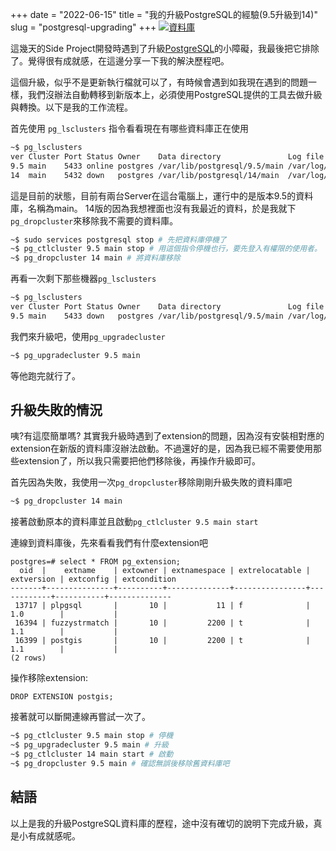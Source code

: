 +++
date = "2022-06-15"
title = "我的升級PostgreSQL的經驗(9.5升級到14)"
slug = "postgresql-upgrading"
+++
[![資料庫](https://images.pexels.com/photos/4508751/pexels-photo-4508751.jpeg?auto=compress&amp;cs=tinysrgb&amp;w=630&amp;h=375&amp;dpr=1 "資料庫")](https://images.pexels.com/photos/4508751/pexels-photo-4508751.jpeg?auto=compress&amp;cs=tinysrgb&amp;w=1260&amp;h=750&amp;dpr=1 "資料庫")

這幾天的Side Project開發時遇到了升級[PostgreSQL][1]的小障礙，我最後把它排除了。覺得很有成就感，在這邊分享一下我的解決歷程吧。

這個升級，似乎不是更新執行檔就可以了，有時候會遇到如我現在遇到的問題一樣，我們沒辦法自動轉移到新版本上，必須使用PostgreSQL提供的工具去做升級與轉換。以下是我的工作流程。

首先使用 `pg_lsclusters` 指令看看現在有哪些資料庫正在使用

```bash
~$ pg_lsclusters
ver Cluster Port Status Owner    Data directory               Log file
9.5 main    5433 online postgres /var/lib/postgresql/9.5/main /var/log/postgresql/postgresql-9.5-main.log
14  main    5432 down   postgres /var/lib/postgresql/14/main  /var/log/postgresql/postgresql-14-main.log

```

這是目前的狀態，目前有兩台Server在這台電腦上，運行中的是版本9.5的資料庫，名稱為main。
14版的因為我想裡面也沒有我最近的資料，於是我就下`pg_dropcluster`來移除我不需要的資料庫。

```bash
~$ sudo services postgresql stop # 先把資料庫停機了
~$ pg_ctlcluster 9.5 main stop # 用這個指令停機也行，要先登入有權限的使用者。
~$ pg_dropcluster 14 main # 將資料庫移除
```

再看一次剩下那些機器`pg_lsclusters`

```bash
~$ pg_lsclusters
ver Cluster Port Status Owner    Data directory               Log file
9.5 main    5433 down   postgres /var/lib/postgresql/9.5/main /var/log/postgresql/postgresql-9.5-main.log
```

我們來升級吧，使用`pg_upgradecluster`

```bash
~$ pg_upgradecluster 9.5 main
```
等他跑完就行了。

## 升級失敗的情況

咦?有這麼簡單嗎?
其實我升級時遇到了extension的問題，因為沒有安裝相對應的extension在新版的資料庫沒辦法啟動。不過還好的是，因為我已經不需要使用那些extension了，所以我只需要把他們移除後，再操作升級即可。

首先因為失敗，我使用一次`pg_dropcluster`移除剛剛升級失敗的資料庫吧

```bash
~$ pg_dropcluster 14 main
```

接著啟動原本的資料庫並且啟動`pg_ctlcluster 9.5 main start`

連線到資料庫後，先來看看我們有什麼extension吧
```postgresql
postgres=# select * FROM pg_extension;
  oid  |    extname    | extowner | extnamespace | extrelocatable | extversion | extconfig | extcondition
-------+---------------+----------+--------------+----------------+------------+-----------+--------------
 13717 | plpgsql       |       10 |           11 | f              | 1.0        |           |
 16394 | fuzzystrmatch |       10 |         2200 | t              | 1.1        |           |
 16399 | postgis       |       10 |         2200 | t              | 1.1        |           |
(2 rows)
```

操作移除extension:
```postgresql
DROP EXTENSION postgis; 
```

接著就可以斷開連線再嘗試一次了。


```bash
~$ pg_ctlcluster 9.5 main stop # 停機
~$ pg_upgradecluster 9.5 main # 升級
~$ pg_ctlcluster 14 main start # 啟動
~$ pg_dropcluster 9.5 main # 確認無誤後移除舊資料庫吧
```

## 結語

以上是我的升級PostgreSQL資料庫的歷程，途中沒有確切的說明下完成升級，真是小有成就感呢。


[1]: https://zh.wikipedia.org/wiki/PostgreSQL
